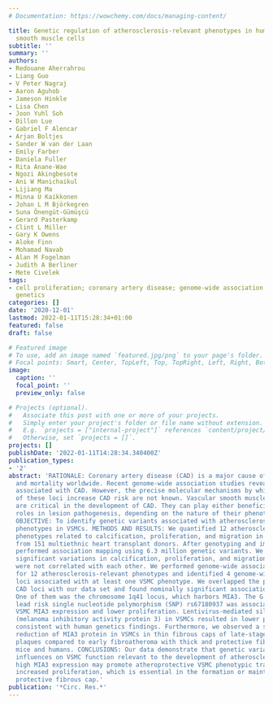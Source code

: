 ```yaml
---
# Documentation: https://wowchemy.com/docs/managing-content/

title: Genetic regulation of atherosclerosis-relevant phenotypes in human vascular
  smooth muscle cells
subtitle: ''
summary: ''
authors:
- Redouane Aherrahrou
- Liang Guo
- V Peter Nagraj
- Aaron Aguhob
- Jameson Hinkle
- Lisa Chen
- Joon Yuhl Soh
- Dillon Lue
- Gabriel F Alencar
- Arjan Boltjes
- Sander W van der Laan
- Emily Farber
- Daniela Fuller
- Rita Anane-Wae
- Ngozi Akingbesote
- Ani W Manichaikul
- Lijiang Ma
- Minna U Kaikkonen
- Johan L M Björkegren
- Suna Önengüt-Gümüşcü
- Gerard Pasterkamp
- Clint L Miller
- Gary K Owens
- Aloke Finn
- Mohamad Navab
- Alan M Fogelman
- Judith A Berliner
- Mete Civelek
tags:
- cell proliferation; coronary artery disease; genome-wide association study; human
  genetics
categories: []
date: '2020-12-01'
lastmod: 2022-01-11T15:28:34+01:00
featured: false
draft: false

# Featured image
# To use, add an image named `featured.jpg/png` to your page's folder.
# Focal points: Smart, Center, TopLeft, Top, TopRight, Left, Right, BottomLeft, Bottom, BottomRight.
image:
  caption: ''
  focal_point: ''
  preview_only: false

# Projects (optional).
#   Associate this post with one or more of your projects.
#   Simply enter your project's folder or file name without extension.
#   E.g. `projects = ["internal-project"]` references `content/project/deep-learning/index.md`.
#   Otherwise, set `projects = []`.
projects: []
publishDate: '2022-01-11T14:28:34.340400Z'
publication_types:
- '2'
abstract: 'RATIONALE: Coronary artery disease (CAD) is a major cause of morbidity
  and mortality worldwide. Recent genome-wide association studies revealed 163 loci
  associated with CAD. However, the precise molecular mechanisms by which the majority
  of these loci increase CAD risk are not known. Vascular smooth muscle cells (VSMCs)
  are critical in the development of CAD. They can play either beneficial or detrimental
  roles in lesion pathogenesis, depending on the nature of their phenotypic changes.
  OBJECTIVE: To identify genetic variants associated with atherosclerosis-relevant
  phenotypes in VSMCs. METHODS AND RESULTS: We quantified 12 atherosclerosis-relevant
  phenotypes related to calcification, proliferation, and migration in VSMCs isolated
  from 151 multiethnic heart transplant donors. After genotyping and imputation, we
  performed association mapping using 6.3 million genetic variants. We demonstrated
  significant variations in calcification, proliferation, and migration. These phenotypes
  were not correlated with each other. We performed genome-wide association studies
  for 12 atherosclerosis-relevant phenotypes and identified 4 genome-wide significant
  loci associated with at least one VSMC phenotype. We overlapped the previously identified
  CAD loci with our data set and found nominally significant associations at 79 loci.
  One of them was the chromosome 1q41 locus, which harbors MIA3. The G allele of the
  lead risk single nucleotide polymorphism (SNP) rs67180937 was associated with lower
  VSMC MIA3 expression and lower proliferation. Lentivirus-mediated silencing of MIA3
  (melanoma inhibitory activity protein 3) in VSMCs resulted in lower proliferation,
  consistent with human genetics findings. Furthermore, we observed a significant
  reduction of MIA3 protein in VSMCs in thin fibrous caps of late-stage atherosclerotic
  plaques compared to early fibroatheroma with thick and protective fibrous caps in
  mice and humans. CONCLUSIONS: Our data demonstrate that genetic variants have significant
  influences on VSMC function relevant to the development of atherosclerosis. Furthermore,
  high MIA3 expression may promote atheroprotective VSMC phenotypic transitions, including
  increased proliferation, which is essential in the formation or maintenance of a
  protective fibrous cap.'
publication: '*Circ. Res.*'
---
```


